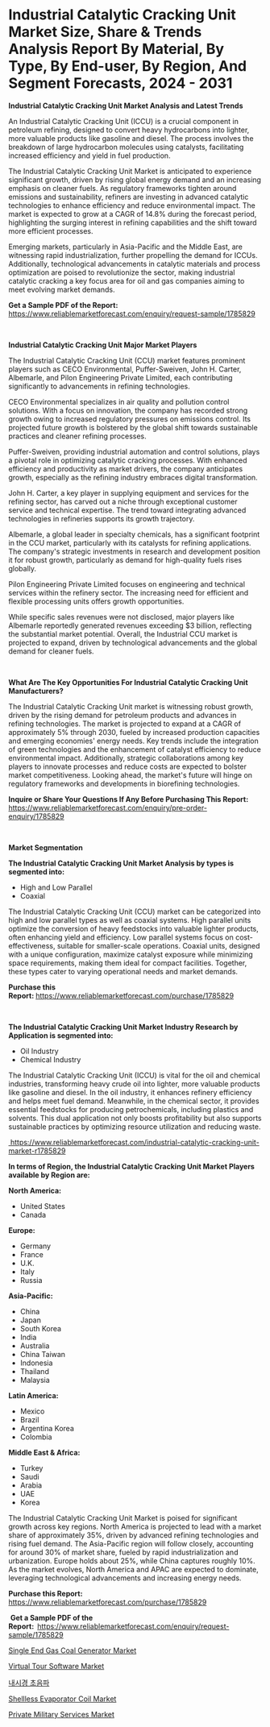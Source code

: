 <p><h1>Industrial Catalytic Cracking Unit Market Size, Share & Trends Analysis Report By Material, By Type, By End-user, By Region, And Segment Forecasts, 2024 - 2031</h1></p><p><strong>Industrial Catalytic Cracking Unit Market Analysis and Latest Trends</strong></p>
<p><p>An Industrial Catalytic Cracking Unit (ICCU) is a crucial component in petroleum refining, designed to convert heavy hydrocarbons into lighter, more valuable products like gasoline and diesel. The process involves the breakdown of large hydrocarbon molecules using catalysts, facilitating increased efficiency and yield in fuel production.</p><p>The Industrial Catalytic Cracking Unit Market is anticipated to experience significant growth, driven by rising global energy demand and an increasing emphasis on cleaner fuels. As regulatory frameworks tighten around emissions and sustainability, refiners are investing in advanced catalytic technologies to enhance efficiency and reduce environmental impact. The market is expected to grow at a CAGR of 14.8% during the forecast period, highlighting the surging interest in refining capabilities and the shift toward more efficient processes.</p><p>Emerging markets, particularly in Asia-Pacific and the Middle East, are witnessing rapid industrialization, further propelling the demand for ICCUs. Additionally, technological advancements in catalytic materials and process optimization are poised to revolutionize the sector, making industrial catalytic cracking a key focus area for oil and gas companies aiming to meet evolving market demands.</p></p>
<p><strong>Get a Sample PDF of the Report:&nbsp;</strong> <a href="https://www.reliablemarketforecast.com/enquiry/request-sample/1785829?utm_campaign=1080&utm_medium=2&utm_source=Github&utm_content=ia&utm_term=09102024&utm_id=industrial-catalytic-cracking-unit">https://www.reliablemarketforecast.com/enquiry/request-sample/1785829</a></p>
<p>&nbsp;</p>
<p><strong>Industrial Catalytic Cracking Unit Major Market Players</strong></p>
<p><p>The Industrial Catalytic Cracking Unit (CCU) market features prominent players such as CECO Environmental, Puffer-Sweiven, John H. Carter, Albemarle, and Pilon Engineering Private Limited, each contributing significantly to advancements in refining technologies.</p><p>CECO Environmental specializes in air quality and pollution control solutions. With a focus on innovation, the company has recorded strong growth owing to increased regulatory pressures on emissions control. Its projected future growth is bolstered by the global shift towards sustainable practices and cleaner refining processes.</p><p>Puffer-Sweiven, providing industrial automation and control solutions, plays a pivotal role in optimizing catalytic cracking processes. With enhanced efficiency and productivity as market drivers, the company anticipates growth, especially as the refining industry embraces digital transformation.</p><p>John H. Carter, a key player in supplying equipment and services for the refining sector, has carved out a niche through exceptional customer service and technical expertise. The trend toward integrating advanced technologies in refineries supports its growth trajectory.</p><p>Albemarle, a global leader in specialty chemicals, has a significant footprint in the CCU market, particularly with its catalysts for refining applications. The company's strategic investments in research and development position it for robust growth, particularly as demand for high-quality fuels rises globally.</p><p>Pilon Engineering Private Limited focuses on engineering and technical services within the refinery sector. The increasing need for efficient and flexible processing units offers growth opportunities.</p><p>While specific sales revenues were not disclosed, major players like Albemarle reportedly generated revenues exceeding $3 billion, reflecting the substantial market potential. Overall, the Industrial CCU market is projected to expand, driven by technological advancements and the global demand for cleaner fuels.</p></p>
<p>&nbsp;</p>
<p><strong>What Are The Key Opportunities For Industrial Catalytic Cracking Unit Manufacturers?</strong></p>
<p><p>The Industrial Catalytic Cracking Unit market is witnessing robust growth, driven by the rising demand for petroleum products and advances in refining technologies. The market is projected to expand at a CAGR of approximately 5% through 2030, fueled by increased production capacities and emerging economies' energy needs. Key trends include the integration of green technologies and the enhancement of catalyst efficiency to reduce environmental impact. Additionally, strategic collaborations among key players to innovate processes and reduce costs are expected to bolster market competitiveness. Looking ahead, the market's future will hinge on regulatory frameworks and developments in biorefining technologies.</p></p>
<p><strong>Inquire or Share Your Questions If Any Before Purchasing This Report:</strong> <a href="https://www.reliablemarketforecast.com/enquiry/pre-order-enquiry/1785829?utm_campaign=1080&utm_medium=2&utm_source=Github&utm_content=ia&utm_term=09102024&utm_id=industrial-catalytic-cracking-unit">https://www.reliablemarketforecast.com/enquiry/pre-order-enquiry/1785829</a></p>
<p>&nbsp;</p>
<p><strong>Market Segmentation</strong></p>
<p><strong>The Industrial Catalytic Cracking Unit Market Analysis by types is segmented into:</strong></p>
<p><ul><li>High and Low Parallel</li><li>Coaxial</li></ul></p>
<p><p>The Industrial Catalytic Cracking Unit (CCU) market can be categorized into high and low parallel types as well as coaxial systems. High parallel units optimize the conversion of heavy feedstocks into valuable lighter products, often enhancing yield and efficiency. Low parallel systems focus on cost-effectiveness, suitable for smaller-scale operations. Coaxial units, designed with a unique configuration, maximize catalyst exposure while minimizing space requirements, making them ideal for compact facilities. Together, these types cater to varying operational needs and market demands.</p></p>
<p><strong>Purchase this Report:&nbsp;</strong><a href="https://www.reliablemarketforecast.com/purchase/1785829?utm_campaign=1080&utm_medium=2&utm_source=Github&utm_content=ia&utm_term=09102024&utm_id=industrial-catalytic-cracking-unit">https://www.reliablemarketforecast.com/purchase/1785829</a></p>
<p>&nbsp;</p>
<p><strong>The Industrial Catalytic Cracking Unit Market Industry Research by Application is segmented into:</strong></p>
<p><ul><li>Oil Industry</li><li>Chemical Industry</li></ul></p>
<p><p>The Industrial Catalytic Cracking Unit (ICCU) is vital for the oil and chemical industries, transforming heavy crude oil into lighter, more valuable products like gasoline and diesel. In the oil industry, it enhances refinery efficiency and helps meet fuel demand. Meanwhile, in the chemical sector, it provides essential feedstocks for producing petrochemicals, including plastics and solvents. This dual application not only boosts profitability but also supports sustainable practices by optimizing resource utilization and reducing waste.</p></p>
<p><a href="https://www.reliablemarketforecast.com/industrial-catalytic-cracking-unit-market-r1785829?utm_campaign=1080&utm_medium=2&utm_source=Github&utm_content=ia&utm_term=09102024&utm_id=industrial-catalytic-cracking-unit">&nbsp;https://www.reliablemarketforecast.com/industrial-catalytic-cracking-unit-market-r1785829</a></p>
<p><strong>In terms of Region, the Industrial Catalytic Cracking Unit Market Players available by Region are:</strong></p>
<p>
    <p> <strong> North America: </strong>
        <ul>
            <li>United States</li>
            <li>Canada</li>
        </ul>
        </p> 
    <p> <strong> Europe: </strong>
        <ul>
            <li>Germany</li>
            <li>France</li>
            <li>U.K.</li>
            <li>Italy</li>
            <li>Russia</li>
        </ul>
        </p> 
    <p> <strong> Asia-Pacific: </strong>
        <ul>
            <li>China</li>
            <li>Japan</li>
            <li>South Korea</li>
            <li>India</li>
            <li>Australia</li>
            <li>China Taiwan</li>
            <li>Indonesia</li>
            <li>Thailand</li>
            <li>Malaysia</li>
        </ul>
        </p> 
    <p> <strong> Latin America: </strong>
        <ul>
            <li>Mexico</li>
            <li>Brazil</li>
            <li>Argentina Korea</li>
            <li>Colombia</li>
        </ul>
        </p> 
    <p> <strong> Middle East & Africa: </strong>
        <ul>
            <li>Turkey</li>
            <li>Saudi</li>
            <li>Arabia</li>
            <li>UAE</li>
            <li>Korea</li>
        </ul>
    </p>
    </p>
<p><p>The Industrial Catalytic Cracking Unit Market is poised for significant growth across key regions. North America is projected to lead with a market share of approximately 35%, driven by advanced refining technologies and rising fuel demand. The Asia-Pacific region will follow closely, accounting for around 30% of market share, fueled by rapid industrialization and urbanization. Europe holds about 25%, while China captures roughly 10%. As the market evolves, North America and APAC are expected to dominate, leveraging technological advancements and increasing energy needs.</p></p>
<p><strong>Purchase this Report: </strong><a href="https://www.reliablemarketforecast.com/purchase/1785829?utm_campaign=1080&utm_medium=2&utm_source=Github&utm_content=ia&utm_term=09102024&utm_id=industrial-catalytic-cracking-unit">https://www.reliablemarketforecast.com/purchase/1785829</a></p>
<p>&nbsp;<strong>Get a Sample PDF of the Report:&nbsp;&nbsp;</strong><a href="https://www.reliablemarketforecast.com/enquiry/request-sample/1785829?utm_campaign=1080&utm_medium=2&utm_source=Github&utm_content=ia&utm_term=09102024&utm_id=industrial-catalytic-cracking-unit">https://www.reliablemarketforecast.com/enquiry/request-sample/1785829</a></p>
<p><strong></strong></p>
<p><p><a href="https://github.com/alespiliffe/Market-Research-Report-List-1/blob/main/single-end-gas-coal-generator-market.md?utm_campaign=1080&utm_medium=2&utm_source=Github&utm_content=ia&utm_term=09102024&utm_id=industrial-catalytic-cracking-unit">Single End Gas Coal Generator Market</a></p><p><a href="https://www.linkedin.com/pulse/virtual-tour-software-market-outlook-forecast-from-2024-2031-ilk1e?utm_campaign=1080&utm_medium=2&utm_source=Github&utm_content=ia&utm_term=09102024&utm_id=industrial-catalytic-cracking-unit">Virtual Tour Software Market</a></p><p><a href="https://github.com/sougarounis/Market-Research-Report-List-6/blob/main/582120717368.md?utm_campaign=1080&utm_medium=2&utm_source=Github&utm_content=ia&utm_term=09102024&utm_id=industrial-catalytic-cracking-unit">내시경 초음파</a></p><p><a href="https://github.com/alkbshrblevitzpf/Market-Research-Report-List-1/blob/main/shellless-evaporator-coil-market.md?utm_campaign=1080&utm_medium=2&utm_source=Github&utm_content=ia&utm_term=09102024&utm_id=industrial-catalytic-cracking-unit">Shellless Evaporator Coil Market</a></p><p><a href="https://www.linkedin.com/pulse/private-military-services-market-trends-strategic-insights-2024-u6n8e?utm_campaign=1080&utm_medium=2&utm_source=Github&utm_content=ia&utm_term=09102024&utm_id=industrial-catalytic-cracking-unit">Private Military Services Market</a></p></p>